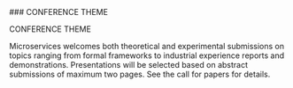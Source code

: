 <div markdown="1">
### CONFERENCE THEME

CONFERENCE THEME

Microservices welcomes both theoretical and experimental submissions on topics ranging from formal frameworks to industrial experience reports and demonstrations. Presentations will be selected based on abstract submissions of maximum two pages. See the call for papers for details.
</div>
